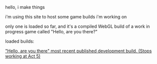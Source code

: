 hello, i make things

i'm using this site to host some game builds i'm working on

only one is loaded so far, and it's a compiled WebGL build of a work in progress game called "Hello, are you there?"

loaded builds:

["Hello, are you there" most recent published development build. (Stops working at Act 5)](https://mychade.github.io/hello/index.html)
